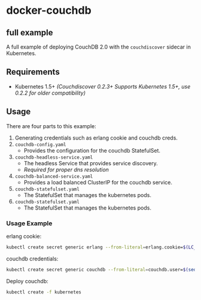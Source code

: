 # docker-couchdb
## full example
A full example of deploying CouchDB 2.0 with the `couchdiscover` sidecar in Kubernetes.


## Requirements
* Kubernetes 1.5+ *(Couchdiscover 0.2.3+ Supports Kubernetes 1.5+, use 0.2.2 for older compatibility)*


## Usage
There are four parts to this example:

1. Generating credentials such as erlang cookie and couchdb creds.
2.  `couchdb-config.yaml`
    * Provides the configuration for the couchdb StatefulSet.
3. `couchdb-headless-service.yaml`
    * The headless Service that provides service discovery.
    * *Required for proper dns resolution*
4. `couchdb-balanced-service.yaml`
    * Provides a load balanced ClusterIP for the couchdb service.
5. `couchdb-statefulset.yaml`
    * The StatefulSet that manages the kubernetes pods.
6. `couchdb-statefulset.yaml`
    * The StatefulSet that manages the kubernetes pods.


### Usage Example
erlang cookie:
```bash
kubectl create secret generic erlang --from-literal=erlang.cookie=$(LC_ALL=C tr -cd '[:alnum:]' < /dev/urandom | head -c 64)
```

couchdb credentials:
```bash
kubectl create secret generic couchdb --from-literal=couchdb.user=$(sed $(perl -e "print int rand(99999)")"q;d" /usr/share/dict/words) --from-literal=couchdb.pass=$(LC_ALL=C tr -cd '[:alnum:]' < /dev/urandom | head -c 32)
```

Deploy couchdb:

```bash
kubectl create -f kubernetes
```
